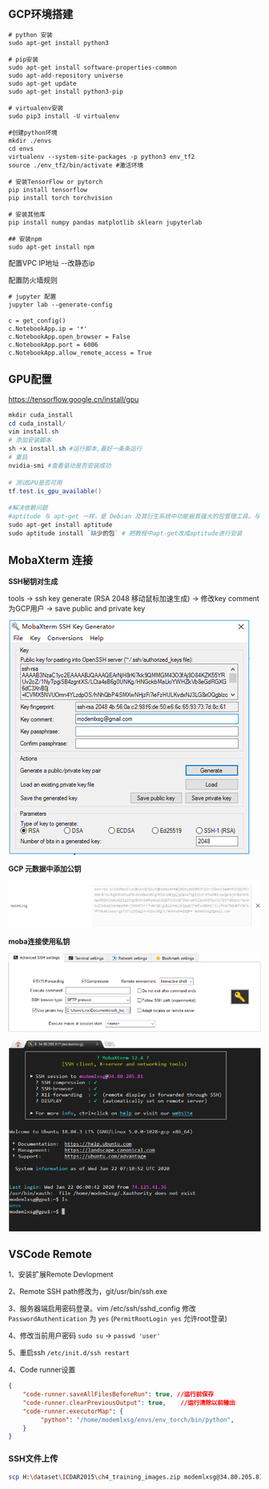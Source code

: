## GCP环境搭建


```shell
# python 安装
sudo apt-get install python3

# pip安装
sudo apt-get install software-properties-common
sudo apt-add-repository universe
sudo apt-get update
sudo apt-get install python3-pip

# virtualenv安装
sudo pip3 install -U virtualenv

#创建python环境
mkdir ./envs
cd envs
virtualenv --system-site-packages -p python3 env_tf2
source ./env_tf2/bin/activate #激活环境

# 安装TensorFlow or pytorch
pip install tensorflow
pip install torch torchvision

# 安装其他库
pip install numpy pandas matplotlib sklearn jupyterlab

## 安装npm
sudo apt-get install npm

```

配置VPC IP地址 --改静态ip

配置防火墙规则

```shell
# jupyter 配置
jupyter lab --generate-config

c = get_config()
c.NotebookApp.ip = '*'
c.NotebookApp.open_browser = False
c.NotebookApp.port = 6006
c.NotebookApp.allow_remote_access = True
```



## GPU配置

https://tensorflow.google.cn/install/gpu

```powershell
mkdir cuda_install
cd cuda_install/
vim install.sh
# 添加安装脚本
sh +x install.sh #运行脚本,最好一条条运行
# 重启 
nvidia-smi #查看驱动是否安装成功

# 测试GPU是否可用
tf.test.is_gpu_available()

#解决依赖问题
#aptitude 与 apt-get 一样，是 Debian 及其衍生系统中功能极其强大的包管理工具。与 apt-get 不同的是，aptitude #在处理依赖问题上更佳一些。
sudo apt-get install aptitude
sudo aptitude install `缺少的包` # 把教程中apt-get改成aptitude进行安装
```





## MobaXterm 连接

**SSH秘钥对生成**

tools -> ssh key generate (RSA 2048 移动鼠标加速生成) -> 修改key comment为GCP用户 -> save public and private key

![image-20200122151329080](images/GCP安装.assets/image-20200122151329080.png)

**GCP 元数据中添加公钥**

![image-20200122151515705](images/GCP安装.assets/image-20200122151515705.png)

**moba连接使用私钥**

![image-20200122151638176](images/GCP安装.assets/image-20200122151638176.png)



![image-20200122151734811](images/GCP安装.assets/image-20200122151734811.png)





## VSCode Remote

1、安装扩展Remote Devlopment

2、Remote SSH path修改为，git/usr/bin/ssh.exe

3、服务器端启用密码登录。vim /etc/ssh/sshd_config 修改`PasswordAuthentication` 为 `yes` (`PermitRootLogin yes` 允许root登录)

4、修改当前用户密码 `sudo su`  -> `passwd 'user'` 

5、重启ssh `/etc/init.d/ssh restart`

4、Code runner设置

```json
{
    "code-runner.saveAllFilesBeforeRun": true, //运行前保存
    "code-runner.clearPreviousOutput": true,	//运行清除以前输出
    "code-runner.executorMap": {	
         "python": "/home/modemlxsg/envs/env_torch/bin/python",
    }
}
```



### SSH文件上传

```bash
scp H:\dataset\ICDAR2015\ch4_training_images.zip modemlxsg@34.80.205.81:/home/modemlxsg/dataset
```



 

